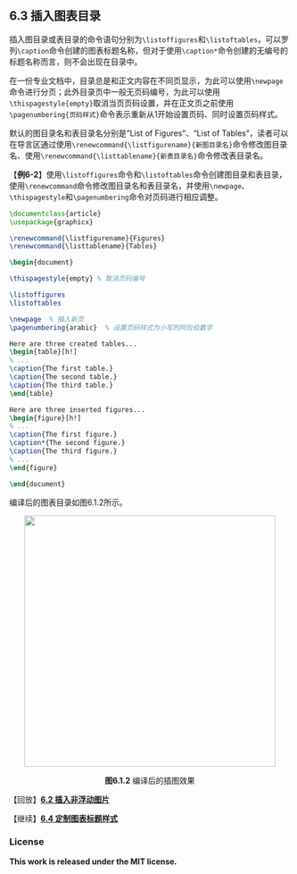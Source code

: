 ## 6.3 插入图表目录

插入图目录或表目录的命令语句分别为`\listoffigures`和`\listoftables`，可以罗列`\caption`命令创建的图表标题名称，但对于使用`\caption*`命令创建的无编号的标题名称而言，则不会出现在目录中。

在一份专业文档中，目录总是和正文内容在不同页显示，为此可以使用`\newpage`命令进行分页；此外目录页中一般无页码编号，为此可以使用`\thispagestyle{empty}`取消当页页码设置，并在正文页之前使用`\pagenumbering{页码样式}`命令表示重新从1开始设置页码、同时设置页码样式。

默认的图目录名和表目录名分别是“List of Figures”、“List of Tables”，读者可以在导言区通过使用`\renewcommand{\listfigurename}{新图目录名}`命令修改图目录名、使用`\renewcommand{\listtablename}{新表目录名}`命令修改表目录名。

【**例6-2**】使用`\listoffigures`命令和`\listoftables`命令创建图目录和表目录，使用`\renewcommand`命令修改图目录名和表目录名，并使用`\newpage`、`\thispagestyle`和`\pagenumbering`命令对页码进行相应调整。

```tex
\documentclass{article}
\usepackage{graphicx}

\renewcommand{\listfigurename}{Figures}
\renewcommand{\listtablename}{Tables}

\begin{document}

\thispagestyle{empty} % 取消页码编号

\listoffigures
\listoftables

\newpage  % 插入新页
\pagenumbering{arabic}  % 设置页码样式为小写的阿拉伯数字

Here are three created tables...
\begin{table}[h!]
% ...
\caption{The first table.}
\caption{The second table.}
\caption{The third table.}
\end{table}

Here are three inserted figures...
\begin{figure}[h!]
% ...
\caption{The first figure.}
\caption*{The second figure.}
\caption{The third figure.}
% ...
\end{figure}

\end{document}
```

编译后的图表目录如图6.1.2所示。

<p align="center">
<img align="middle" src="latex/chapter-6/graphics/eg_5NEW.png" width="450" />
</p>

<center><b>图6.1.2</b> 编译后的插图效果</center>


【回放】[**6.2 插入非浮动图片**](https://nbviewer.jupyter.org/github/xinychen/latex-cookbook/blob/main/chapter-6/section2.ipynb)

【继续】[**6.4 定制图表标题样式**](https://nbviewer.jupyter.org/github/xinychen/latex-cookbook/blob/main/chapter-6/section4.ipynb)

### License

<div class="alert alert-block alert-danger">
<b>This work is released under the MIT license.</b>
</div>
